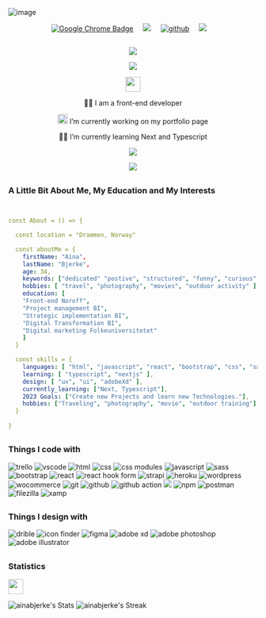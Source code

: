 ![image](https://user-images.githubusercontent.com/83291997/222136790-0db1c6f7-7fa2-452a-bc16-0bd198cdb968.png)


<p align='center'>
  <a href="https://www.abjerke.com/#portfolio"><img src="https://img.shields.io/badge/my portfolio page-4285F4?logo=googlechrome&logoColor=fff&style=for-the-badge" alt="Google Chrome Badge"></a>&nbsp;&nbsp;&nbsp;&nbsp;
  <a href="https://www.linkedin.com/in/aina-bjerke-a2b114172?originalSubdomain=no"><img src="https://img.shields.io/badge/My linkedin-%230077B5.svg?&style=for-the-badge&logo=linkedin&logoColor=white" /></a>&nbsp;&nbsp;&nbsp;&nbsp;
<a href="https://github.com/ainabjerke"><img alt="github" src="https://img.shields.io/badge/My GitHub-181717?logo=github&logoColor=fff&style=for-the-badge" /></a>&nbsp;&nbsp;&nbsp;&nbsp;
  <a href="mailto:aina.bjerke@hotmail.com?subject=request"><img src="https://img.shields.io/badge/email me-%23D14836.svg?&style=for-the-badge&logo=gmail&logoColor=white" /></a>&nbsp;&nbsp;&nbsp;&nbsp;
</p>



##
<p align="center">
  <img src="https://capsule-render.vercel.app/api?type=waving&color=gradient&text=&height=100&section=header"/>
</p>

<p align="center">
  <a href="https://github.com/DenverCoder1/readme-typing-svg"><img src="https://readme-typing-svg.herokuapp.com?lines=+Hi+and+welcome+to+my+github+page,+I'm+Aina.;I+love+to+code.;I+love+learning.;I+love+design.;I+love+to+solve+problems.;&center=true&width=500&height=50"></a>
</p>


<p align="center">
<img src="https://user-images.githubusercontent.com/82110564/189553856-2e7f8f30-80b4-484f-bfaa-9e5eb10f24e5.gif" width="30">
</p>

<p align='center'>👩‍💻 I am a front-end developer</p>
<p align='center'><img src="https://media.giphy.com/media/WUlplcMpOCEmTGBtBW/giphy.gif" width="20">  I’m currently working on my portfolio page </p>
<p align='center'>👩‍🌱 I’m currently learning Next and Typescript </p>

<p align='center'>
  <a href="#"><img src="https://visitor-badge.glitch.me/badge?page_id=ainabjerke.ainabjerke??style=for-the-badge&logo=appveyor"></a>
</p>

<p align="center">
  <img src="https://capsule-render.vercel.app/api?type=waving&color=gradient&height=100&section=footer"/>
</p>



## <h3> A Little Bit About Me, My Education and My Interests</h3>

```yaml


const About = () => {

  const location = "Drammen, Norway"

  const aboutMe = {
    firstName: "Aina",
    lastName: "Bjerke",
    age: 34,
    keywords: ["dedicated" "postive", "structured", "funny", "curious" ],
    hobbies: [ "travel", "photography", "movies", "outdoor activity" ],
    education: [
    "Front-end Noroff",
    "Project management BI",
    "Strategic implementation BI",
    "Digital Transformation BI",
    "Digital marketing Folkeuniversitetet"
    ]
  }

  const skills = {
    languages: [ "html", "javascript", "react", "bootstrap", "css", "sass"],
    learning: [ "typescript", "nextjs" ],
    design: [ "ux", "ui", "adobeXd" ],
    currently_learning: ["Next, Typescript"],
    2023 Goals: ["Create new Projects and learn new Technologies."],
    hobbies: ["Traveling", "photography", "movie", "outdoor training"]
  }
  
}

```


## <h3>Things I code with</h3>
<p>
   <img alt="trello" src="https://img.shields.io/badge/Trello-0052CC?logo=trello&logoColor=fff&style=for-the-badge" />
   <img alt="vscode"src="https://img.shields.io/badge/Visual%20Studio%20Code-007ACC?logo=visualstudiocode&logoColor=fff&style=for-the-badge" />
   <img alt="html" src="https://img.shields.io/badge/HTML5-E34F26?logo=html5&logoColor=fff&style=for-the-badge" />
   <img alt="css" src="https://img.shields.io/badge/CSS3-1572B6?logo=css3&logoColor=fff&style=for-the-badge" />
   <img alt ="css modules" src="https://img.shields.io/badge/CSS%20Modules-000?logo=cssmodules&logoColor=fff&style=for-the-badge" />
   <img alt="javascript" src="https://img.shields.io/badge/JavaScript-F7DF1E?logo=javascript&logoColor=000&style=for-the-badge" />
   <img alt="sass" src="https://img.shields.io/badge/Sass-C69?logo=sass&logoColor=fff&style=for-the-badge" />
   <img alt ="bootstrap" src="https://img.shields.io/badge/Bootstrap-7952B3?logo=bootstrap&logoColor=fff&style=for-the-badge" /> 
   <img alt="react" src="https://img.shields.io/badge/React-61DAFB?logo=react&logoColor=000&style=for-the-badge" />
   <img alt="react hook form" src="https://img.shields.io/badge/React%20Hook%20Form-EC5990?logo=reacthookform&logoColor=fff&style=for-the-badge" />
   <img alt="strapi" src="https://img.shields.io/badge/Strapi-2F2E8B?logo=strapi&logoColor=fff&style=for-the-badge" />
   <img alt="heroku" src="https://img.shields.io/badge/Heroku-430098?logo=heroku&logoColor=fff&style=for-the-badge" />
   <img alt="wordpress" src="https://img.shields.io/badge/WordPress-21759B?logo=wordpress&logoColor=fff&style=for-the-badge" />
   <img alt="wocommerce" src="https://img.shields.io/badge/WooCommerce-96588A?logo=woocommerce&logoColor=fff&style=for-the-badge" />
   <img alt="git" src="https://img.shields.io/badge/Git-F05032?logo=git&logoColor=fff&style=for-the-badge" />
   <img alt="github" src="https://img.shields.io/badge/GitHub-181717?logo=github&logoColor=fff&style=for-the-badge" />
   <img alt="github action" src="https://img.shields.io/badge/GitHub%20Actions-2088FF?logo=githubactions&logoColor=fff&style=for-the-badge" /> 
   <img alt"read me file" src="https://img.shields.io/badge/ReadMe-018EF5?logo=readme&logoColor=fff&style=for-the-badge" />
   <img alt="npm" src="https://img.shields.io/badge/npm-CB3837?logo=npm&logoColor=fff&style=for-the-badge" />
   <img alt="postman" src="https://img.shields.io/badge/Postman-FF6C37?logo=postman&logoColor=fff&style=for-the-badge" />
   <img alt="filezilla" src="https://img.shields.io/badge/FileZilla-BF0000?logo=filezilla&logoColor=fff&style=for-the-badge" />
   <img alt="xamp" src="https://img.shields.io/badge/XAMPP-FB7A24?logo=xampp&logoColor=fff&style=for-the-badge" />   
</p>


## <h3> Things I design with </h3>
<p>
<img alt="drible" src="https://img.shields.io/badge/Dribbble-EA4C89?logo=dribbble&logoColor=fff&style=for-the-badge" />
<img alt="icon finder" src="https://img.shields.io/badge/Iconfinder-1A1B1F?logo=iconfinder&logoColor=fff&style=for-the-badge" />
<img alt="figma" src="https://img.shields.io/badge/Figma-F24E1E?logo=figma&logoColor=fff&style=for-the-badge" />
<img alt="adobe xd" src="https://img.shields.io/badge/Adobe%20XD-FF61F6?logo=adobexd&logoColor=fff&style=for-the-badge" />
<img alt="adobe photoshop" src="https://img.shields.io/badge/Adobe%20Photoshop-31A8FF?logo=adobephotoshop&logoColor=fff&style=for-the-badge" />
<img alt="adobe illustrator" src="https://img.shields.io/badge/Adobe%20Illustrator-FF9A00?logo=adobeillustrator&logoColor=fff&style=for-the-badge" />
</p>

## <h3> Statistics </h3>
<img src="https://media4.giphy.com/media/MIGbtLZoVjbl0bYbAd/giphy.gif?cid=ecf05e472t2h0i8d7dcjaoau9iqtchhr899hxmpxzzgc7lyw&rid=giphy.gif" width="30"> 
  
![ainabjerke's Stats](https://github-readme-stats.vercel.app/api?username=ainabjerke&theme=cobalt&show_icons=true&hide_border=true&count_private=true)
![ainabjerke's Streak](https://github-readme-streak-stats.herokuapp.com/?user=ainabjerke&theme=cobalt&hide_border=true)

